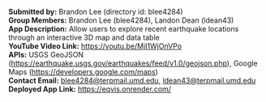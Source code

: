 <strong>Submitted by:</strong> Brandon Lee (directory id: blee4284)
<br>
<strong>Group Members:</strong> Brandon Lee (blee4284), Landon Dean (ldean43)
<br>
<strong>App Description:</strong> Allow users to explore recent earthquake locations through an interactive 3D map and data table
<br>
<strong>YouTube Video Link:</strong> https://youtu.be/MjI1WjOnVPo
<br>
<strong>APIs:</strong> USGS GeoJSON (https://earthquake.usgs.gov/earthquakes/feed/v1.0/geojson.php), Google Maps (https://developers.google.com/maps)
<br>
<strong>Contact Email:</strong>  blee4284@terpmail.umd.edu, ldean43@terpmail.umd.edu
<br>
<strong>Deployed App Link:</strong> https://eqvis.onrender.com/